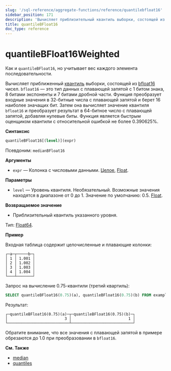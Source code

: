 ```yaml
---
slug: '/sql-reference/aggregate-functions/reference/quantilebfloat16'
sidebar_position: 171
description: 'Вычисляет приблизительный квантиль выборки, состоящей из bfloat16'
title: quantileBFloat16
doc_type: reference
---
```

# quantileBFloat16Weighted

Как и `quantileBFloat16`, но учитывает вес каждого элемента последовательности.

Вычисляет приближенный [квантиль](https://en.wikipedia.org/wiki/Quantile) выборки, состоящей из [bfloat16](https://en.wikipedia.org/wiki/Bfloat16_floating-point_format) чисел. `bfloat16` — это тип данных с плавающей запятой с 1 битом знака, 8 битами экспоненты и 7 битами дробной части. Функция преобразует входные значения в 32-битные числа с плавающей запятой и берет 16 наиболее значащих бит. Затем она вычисляет значение квантиля `bfloat16` и преобразует результат в 64-битное число с плавающей запятой, добавляя нулевые биты. Функция является быстрым оценщиком квантили с относительной ошибкой не более 0.390625%.

**Синтаксис**

```sql
quantileBFloat16[(level)](expr)
```

Псевдоним: `medianBFloat16`

**Аргументы**

- `expr` — Колонка с числовыми данными. [Целое](../../../sql-reference/data-types/int-uint.md), [Float](../../../sql-reference/data-types/float.md).

**Параметры**

- `level` — Уровень квантиля. Необязательный. Возможные значения находятся в диапазоне от 0 до 1. Значение по умолчанию: 0.5. [Float](../../../sql-reference/data-types/float.md).

**Возвращаемое значение**

- Приблизительный квантиль указанного уровня.

Тип: [Float64](/sql-reference/data-types/float).

**Пример**

Входная таблица содержит целочисленные и плавающие колонки:

```text
┌─a─┬─────b─┐
│ 1 │ 1.001 │
│ 2 │ 1.002 │
│ 3 │ 1.003 │
│ 4 │ 1.004 │
└───┴───────┘
```

Запрос на вычисление 0.75-квантили (третий квартиль):

```sql
SELECT quantileBFloat16(0.75)(a), quantileBFloat16(0.75)(b) FROM example_table;
```

Результат:

```text
┌─quantileBFloat16(0.75)(a)─┬─quantileBFloat16(0.75)(b)─┐
│                         3 │                         1 │
└───────────────────────────┴───────────────────────────┘
```
Обратите внимание, что все значения с плавающей запятой в примере обрезаются до 1.0 при преобразовании в `bfloat16`.

**См. Также**

- [median](/sql-reference/aggregate-functions/reference/median)
- [quantiles](../../../sql-reference/aggregate-functions/reference/quantiles.md#quantiles)
